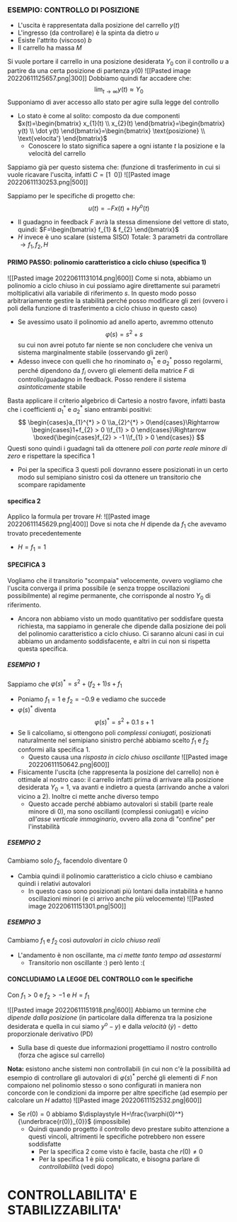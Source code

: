 ### ESEMPIO: CONTROLLO DI POSIZIONE
- L'uscita è rappresentata dalla posizione del carrello $y(t)$
- L'ingresso (da controllare) è la spinta da dietro $u$
- Esiste l'attrito (viscoso) $b$
- Il carrello ha massa $M$

Si vuole portare il carrello in una posizione desiderata $Y_{0}$ con il controllo $u$ a partire da una certa posizione di partenza $y(0)$
![[Pasted image 20220611125657.png|300]]
Dobbiamo quindi far accadere che: $$ \lim_{t \to \infty} y(t) \approx Y_{0} $$
Supponiamo di aver accesso allo stato per agire sulla legge del controllo
- Lo stato è come al solito: composto da due componenti $x(t)=\begin{bmatrix} x_{1}(t) \\ x_{2}(t) \end{bmatrix}=\begin{bmatrix} y(t)  \\ \dot y(t) \end{bmatrix}=\begin{bmatrix} \text{posizione}  \\ \text{velocita'} \end{bmatrix}$
	- Conoscere lo stato significa sapere a ogni istante $t$ la posizione e la velocità del carrello

Sappiamo già per questo sistema che:
(funzione di trasferimento in cui si vuole ricavare l'uscita, infatti $C=[1 \ \ 0]$)
![[Pasted image 20220611130253.png|500]]

Sappiamo per le specifiche di progetto che:
$$
u(t) = -F x(t) + Hy^{o}(t)
$$
- Il guadagno in feedback $F$ avrà la stessa dimensione del vettore di stato, quindi: $F=\begin{bmatrix} f_{1} & f_{2} \end{bmatrix}$
- $H$ invece è uno scalare (sistema SISO)
Totale: $3$ parametri da controllare $\to f_{1},f_{2},H$ 

#### PRIMO PASSO: polinomio caratteristico a ciclo chiuso (specifica 1)
![[Pasted image 20220611131014.png|600]]
Come si nota, abbiamo un polinomio a ciclo chiuso in cui possiamo agire direttamente sui parametri moltiplicativi alla variabile di riferimento $s$. In questo modo posso arbitrariamente gestire la stabilità perché posso modificare gli zeri (ovvero i poli della funzione di trasferimento a ciclo chiuso in questo caso)
- Se avessimo usato il polinomio ad anello aperto, avremmo ottenuto $$ \varphi(s) = s^{2}+s $$ su cui non avrei potuto far niente se non concludere che veniva un sistema marginalmente stabile (osservando gli zeri)
- Adesso invece con quelli che ho rinominato $a_{1}^{*}$ e $a_{2}^{*}$ posso regolarmi, perché dipendono da $f_{i}$ ovvero gli elementi della matrice $F$ di controllo/guadagno in feedback. Posso rendere il sistema *asintoticamente* stabile

Basta applicare il criterio algebrico di Cartesio a nostro favore, infatti basta che i coefficienti $a_{1}^{*}$ e $a_{2}^{*}$ siano entrambi positivi:
$$
\begin{cases}a_{1}^{*} > 0  \\a_{2}^{*} > 0\end{cases}\Rightarrow
\begin{cases}1+f_{2} > 0  \\f_{1} > 0 \end{cases}\Rightarrow
\boxed{\begin{cases}f_{2} > -1  \\f_{1} > 0 \end{cases}}
$$
Questi sono quindi i guadagni tali da ottenere *poli con parte reale minore di zero* e rispettare la specifica $1$
- Poi per la specifica $3$ questi poli dovranno essere posizionati in un certo modo sul semipiano sinistro così da ottenere un transitorio che scompare rapidamente

#### specifica 2
Applico la formula per trovare $H$:
![[Pasted image 20220611145629.png|400]]
Dove si nota che $H$ dipende da $f_{1}$ che avevamo trovato precedentemente
- $H=f_{1}=1$

#### SPECIFICA 3
Vogliamo che il transitorio "scompaia" velocemente, ovvero vogliamo che l'uscita converga il prima possibile (e senza troppe oscillazioni possibilmente) al regime permanente, che corrisponde al nostro $Y_{0}$ di riferimento.
- Ancora non abbiamo visto un modo quantitativo per soddisfare questa richiesta, ma sappiamo in generale che dipende dalla posizione dei poli del polinomio caratteristico a ciclo chiuso. Ci saranno alcuni casi in cui abbiamo un andamento soddisfacente, e altri in cui non si rispetta questa specifica.
##### ESEMPIO 1
Sappiamo che $\varphi(s)^{*} = s^{2}+(f_{2}+1)s+f_{1}$ 
- Poniamo $f_{1}=1$ e $f_{2}=-0.9$ e vediamo che succede
- $\varphi(s)^{*}$ diventa $$ \varphi(s)^{*}=s^{2}+0.1\ s+1 $$
- Se li calcoliamo, si ottengono poli *complessi coniugati*, posizionati naturalmente nel semipiano sinistro perché abbiamo scelto $f_{1}$ e $f_{2}$ conformi alla specifica $1$.
	- Questo causa una *risposta in ciclo chiuso oscillante*
![[Pasted image 20220611150642.png|600]]
- Fisicamente l'uscita (che rappresenta la posizione del carrello) non è ottimale al nostro caso: il carrello infatti prima di arrivare alla posizione desiderata $Y_{0}=1$, va avanti e indietro a questa (arrivando anche a valori vicino a $2$). Inoltre ci mette anche diverso tempo
	- Questo accade perché abbiamo autovalori sì stabili (parte reale minore di $0$), ma sono oscillanti (complessi coniugati) e *vicino all'asse verticale immaginario*, ovvero alla zona di "confine" per l'instabilità

##### ESEMPIO 2
Cambiamo solo $f_{2}$, facendolo diventare $0$
- Cambia quindi il polinomio caratteristico a ciclo chiuso e cambiano quindi i relativi autovalori
	- In questo caso sono posizionati più lontani dalla instabilità e hanno oscillazioni minori (e ci arrivo anche più velocemente)
![[Pasted image 20220611151301.png|500]]

##### ESEMPIO 3
Cambiamo $f_{1}$ e $f_{2}$ così *autovalori in ciclo chiuso reali*
- L'andamento è non oscillante, ma *ci mette tanto tempo ad assestarmi*
	- Transitorio non oscillante :) però lento :(


#### CONCLUDIAMO LA LEGGE DEL CONTROLLO con le specifiche
Con $f_{1}>0$ e $f_{2}>-1$ e $H=f_{1}$

![[Pasted image 20220611151918.png|600]]
Abbiamo un termine che *dipende dalla posizione* (in particolare dalla differenza tra la posizione desiderata e quella in cui siamo $y^{o}-y$) e dalla *velocità* ($\dot y$) - detto proporzionale derivativo (PD)
- Sulla base di queste due informazioni progettiamo il nostro controllo (forza che agisce sul carrello) 

**Nota:** esistono anche sistemi non controllabili (in cui non c'è la possibilità ad esempio di controllare gli autovalori di $\varphi(s)^{*}$ perché gli elementi di $F$ non compaiono nel polinomio stesso o sono configurati in maniera non concorde con le condizioni da imporre per altre specifiche (ad esempio per calcolare un $H$ adatto)
![[Pasted image 20220611152532.png|600]]
- Se $r(0)=0$ abbiamo $\displaystyle H=\frac{\varphi(0)^*}{\underbrace{r(0)}_{0}}$ (impossibile)
	- Quindi quando progetto il controllo devo prestare subito attenzione a questi vincoli, altrimenti le specifiche potrebbero non essere soddisfatte
		- Per la specifica $2$ come visto è facile, basta che $r(0)\neq 0$
		- Per la specifica $1$ è più complicato, e bisogna parlare di *controllabilità* (vedi dopo)

# CONTROLLABILITA' E STABILIZZABILITA'
